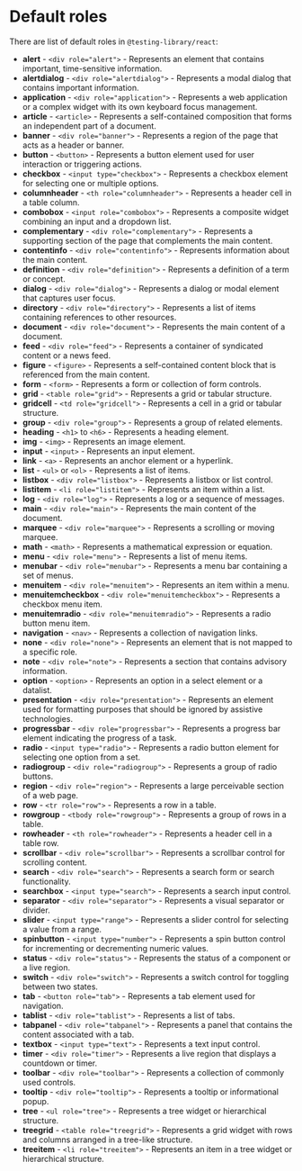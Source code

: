 # Default roles

There are list of default roles in `@testing-library/react`:

- **alert** - `<div role="alert">` - Represents an element that contains important, time-sensitive information.
- **alertdialog** - `<div role="alertdialog">` - Represents a modal dialog that contains important information.
- **application** - `<div role="application">` - Represents a web application or a complex widget with its own keyboard focus management.
- **article** - `<article>` - Represents a self-contained composition that forms an independent part of a document.
- **banner** - `<div role="banner">` - Represents a region of the page that acts as a header or banner.
- **button** - `<button>` - Represents a button element used for user interaction or triggering actions.
- **checkbox** - `<input type="checkbox">` - Represents a checkbox element for selecting one or multiple options.
- **columnheader** - `<th role="columnheader">` - Represents a header cell in a table column.
- **combobox** - `<input role="combobox">` - Represents a composite widget combining an input and a dropdown list.
- **complementary** - `<div role="complementary">` - Represents a supporting section of the page that complements the main content.
- **contentinfo** - `<div role="contentinfo">` - Represents information about the main content.
- **definition** - `<div role="definition">` - Represents a definition of a term or concept.
- **dialog** - `<div role="dialog">` - Represents a dialog or modal element that captures user focus.
- **directory** - `<div role="directory">` - Represents a list of items containing references to other resources.
- **document** - `<div role="document">` - Represents the main content of a document.
- **feed** - `<div role="feed">` - Represents a container of syndicated content or a news feed.
- **figure** - `<figure>` - Represents a self-contained content block that is referenced from the main content.
- **form** - `<form>` - Represents a form or collection of form controls.
- **grid** - `<table role="grid">` - Represents a grid or tabular structure.
- **gridcell** - `<td role="gridcell">` - Represents a cell in a grid or tabular structure.
- **group** - `<div role="group">` - Represents a group of related elements.
- **heading** - `<h1>` to `<h6>` - Represents a heading element.
- **img** - `<img>` - Represents an image element.
- **input** - `<input>` - Represents an input element.
- **link** - `<a>` - Represents an anchor element or a hyperlink.
- **list** - `<ul>` or `<ol>` - Represents a list of items.
- **listbox** - `<div role="listbox">` - Represents a listbox or list control.
- **listitem** - `<li role="listitem">` - Represents an item within a list.
- **log** - `<div role="log">` - Represents a log or a sequence of messages.
- **main** - `<div role="main">` - Represents the main content of the document.
- **marquee** - `<div role="marquee">` - Represents a scrolling or moving marquee.
- **math** - `<math>` - Represents a mathematical expression or equation.
- **menu** - `<div role="menu">` - Represents a list of menu items.
- **menubar** - `<div role="menubar">` - Represents a menu bar containing a set of menus.
- **menuitem** - `<div role="menuitem">` - Represents an item within a menu.
- **menuitemcheckbox** - `<div role="menuitemcheckbox">` - Represents a checkbox menu item.
- **menuitemradio** - `<div role="menuitemradio">` - Represents a radio button menu item.
- **navigation** - `<nav>` - Represents a collection of navigation links.
- **none** - `<div role="none">` - Represents an element that is not mapped to a specific role.
- **note** - `<div role="note">` - Represents a section that contains advisory information.
- **option** - `<option>` - Represents an option in a select element or a datalist.
- **presentation** - `<div role="presentation">` - Represents an element used for formatting purposes that should be ignored by assistive technologies.
- **progressbar** - `<div role="progressbar">` - Represents a progress bar element indicating the progress of a task.
- **radio** - `<input type="radio">` - Represents a radio button element for selecting one option from a set.
- **radiogroup** - `<div role="radiogroup">` - Represents a group of radio buttons.
- **region** - `<div role="region">` - Represents a large perceivable section of a web page.
- **row** - `<tr role="row">` - Represents a row in a table.
- **rowgroup** - `<tbody role="rowgroup">` - Represents a group of rows in a table.
- **rowheader** - `<th role="rowheader">` - Represents a header cell in a table row.
- **scrollbar** - `<div role="scrollbar">` - Represents a scrollbar control for scrolling content.
- **search** - `<div role="search">` - Represents a search form or search functionality.
- **searchbox** - `<input type="search">` - Represents a search input control.
- **separator** - `<div role="separator">` - Represents a visual separator or divider.
- **slider** - `<input type="range">` - Represents a slider control for selecting a value from a range.
- **spinbutton** - `<input type="number">` - Represents a spin button control for incrementing or decrementing numeric values.
- **status** - `<div role="status">` - Represents the status of a component or a live region.
- **switch** - `<div role="switch">` - Represents a switch control for toggling between two states.
- **tab** - `<button role="tab">` - Represents a tab element used for navigation.
- **tablist** - `<div role="tablist">` - Represents a list of tabs.
- **tabpanel** - `<div role="tabpanel">` - Represents a panel that contains the content associated with a tab.
- **textbox** - `<input type="text">` - Represents a text input control.
- **timer** - `<div role="timer">` - Represents a live region that displays a countdown or timer.
- **toolbar** - `<div role="toolbar">` - Represents a collection of commonly used controls.
- **tooltip** - `<div role="tooltip">` - Represents a tooltip or informational popup.
- **tree** - `<ul role="tree">` - Represents a tree widget or hierarchical structure.
- **treegrid** - `<table role="treegrid">` - Represents a grid widget with rows and columns arranged in a tree-like structure.
- **treeitem** - `<li role="treeitem">` - Represents an item in a tree widget or hierarchical structure.
